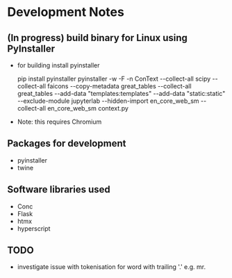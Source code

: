 # Development Notes

## (In progress) build binary for Linux using PyInstaller

- for building install pyinstaller

    pip install pyinstaller
    pyinstaller -w -F -n ConText --collect-all scipy --collect-all faicons  --copy-metadata great_tables --collect-all great_tables --add-data "templates:templates" --add-data "static:static" --exclude-module jupyterlab --hidden-import en_core_web_sm --collect-all en_core_web_sm context.py

- Note: this requires Chromium

## Packages for development

- pyinstaller
- twine

## Software libraries used

* Conc
* Flask
* htmx
* hyperscript

## TODO

- investigate issue with tokenisation for word with trailing '.' e.g. mr.
